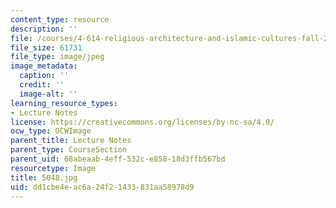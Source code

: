 ```yaml
---
content_type: resource
description: ''
file: /courses/4-614-religious-architecture-and-islamic-cultures-fall-2002/dd1cbe4eac6a24f21433831aa58978d9_5048.jpg
file_size: 61731
file_type: image/jpeg
image_metadata:
  caption: ''
  credit: ''
  image-alt: ''
learning_resource_types:
- Lecture Notes
license: https://creativecommons.org/licenses/by-nc-sa/4.0/
ocw_type: OCWImage
parent_title: Lecture Notes
parent_type: CourseSection
parent_uid: 68abeaab-4eff-532c-e858-18d3ffb567bd
resourcetype: Image
title: 5048.jpg
uid: dd1cbe4e-ac6a-24f2-1433-831aa58978d9
---
```

